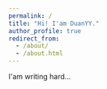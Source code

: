 ```yaml
---
permalink: /
title: "Hi! I'am DuanYY."
author_profile: true
redirect_from: 
  - /about/
  - /about.html
---
```

I'am writing hard...

